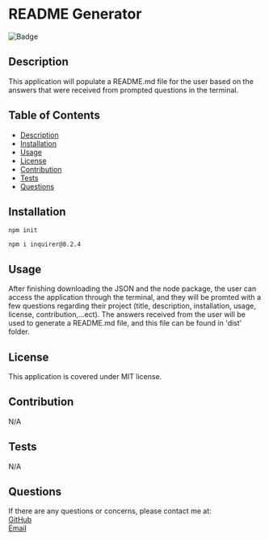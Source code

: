 # README Generator 
![Badge](https://img.shields.io/badge/License-MIT-brightgreen?style=for-the-badge&logo=appveyor)

## Description

This application will populate a README.md file for the user based on the answers that were received from prompted questions in the terminal.
    
## Table of Contents
    
- [Description](#description)
- [Installation](#installation)
- [Usage](#usage)
- [License](#license)
- [Contribution](#contribution)
- [Tests](#tests)
- [Questions](#questions)
    
## Installation
    
```
npm init 

npm i inquirer@8.2.4
```


## Usage
    
After finishing downloading the JSON and the node package, the user can access the application through the terminal, and they will be promted with a few questions regarding their project (title, description, installation, usage, license, contribution,...ect). The answers received from the user will be used to generate a README.md file, and this file can be found in 'dist' folder.
    
    
## License
    
This application is covered under MIT license.
    
## Contribution
    
N/A
    
## Tests
    
N/A
    
## Questions
    
If there are any questions or concerns, please contact me at:<br>
[GitHub](https://github.com/khanhpbui)<br>
[Email](mailto:pkkhanhbui@gmail.com)
    